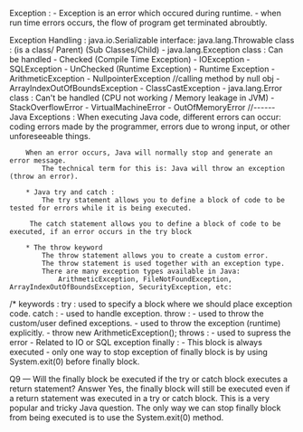 Exception :
	- Exception is an error which occured during runtime.
	- when run time errors occurs, the flow of program get terminated abroubtly.
	

Exception Handling  :
	java.io.Serializable interface:
		java.lang.Throwable class : (is a class/ Parent)
		(Sub Classes/Child)
			- java.lang.Exception class : Can be handled
				- Checked (Compile Time Exception)
					- IOException
					- SQLException
				- UnChecked	(Runtime Exception)
					- Runtime Exception
						- ArithmeticException
						- NullpointerException	//calling method by null obj
						- ArrayIndexOutOfBoundsException 
						- ClassCastException
			- java.lang.Error class : Can't be handled  (CPU not working / Memory leakage in JVM)
				- StackOverflowError
				- VirtualMachineError
				- OutOfMemoryError
//------
Java Exceptions : 
		When executing Java code, different errors can occur: 
			coding errors made by the programmer, errors due to wrong input, 
			or other unforeseeable things.
		
		When an error occurs, Java will normally stop and generate an error message. 
			The technical term for this is: Java will throw an exception (throw an error).
		
		* Java try and catch :
			The try statement allows you to define a block of code to be tested for errors while it is being executed.

		 The catch statement allows you to define a block of code to be executed, if an error occurs in the try block
		
		* The throw keyword
			The throw statement allows you to create a custom error.
			The throw statement is used together with an exception type. 
			There are many exception types available in Java:
				ArithmeticException, FileNotFoundException, ArrayIndexOutOfBoundsException, SecurityException, etc:

/*	keywords :
		try		: used to specify a block where we should place exception code.
		catch	:
				- used to handle exception.
		throw	: 
				- used to throw the custom/user defined exceptions.
				- used to throw the exception (runtime) explicitly.
				- throw new ArithmeticException(); 
		throws	: 
				- used to supress the error 
				- Related to IO or SQL exception
		finally :
				- This block is always executed 
				- only one way to stop exception of finally block is by using 
					System.exit(0) before finally block.


Q9 — Will the finally block be executed if the try or catch block executes a return statement?
Answer
Yes, the finally block will still be executed even if a return statement was executed in a try or catch block. 
This is a very popular and tricky Java question. 
The only way we can stop finally block from being executed is to use the System.exit(0) method.
